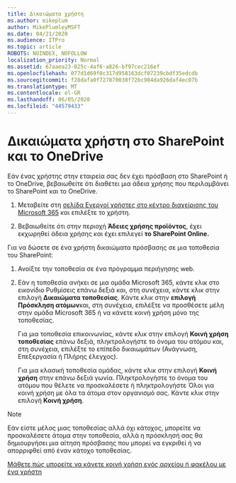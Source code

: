 ```yaml
---
title: Δικαιώματα χρήστη
ms.author: mikeplum
author: MikePlumleyMSFT
ms.date: 04/21/2020
ms.audience: ITPro
ms.topic: article
ROBOTS: NOINDEX, NOFOLLOW
localization_priority: Normal
ms.assetid: 67aaea23-025c-4af6-a826-bf97cec216ef
ms.openlocfilehash: 077d1d69f0c317d958163dcf07239cbdf35edcdb
ms.sourcegitcommit: f28dafa0f727870038f72bc904da926daf4ec07b
ms.translationtype: MT
ms.contentlocale: el-GR
ms.lasthandoff: 06/05/2020
ms.locfileid: "44579433"
---
```

# <a name="user-permissions-in-sharepoint-and-onedrive"></a>Δικαιώματα χρήστη στο SharePoint και το OneDrive

Εάν ένας χρήστης στην εταιρεία σας δεν έχει πρόσβαση στο SharePoint ή το OneDrive, βεβαιωθείτε ότι διαθέτει μια άδεια χρήσης που περιλαμβάνει το SharePoint και το OneDrive. 
  
1. Μεταβείτε στη [σελίδα Ενεργοί χρήστες στο κέντρο διαχείρισης του Microsoft 365](https://portal.office.com/adminportal/home#/users) και επιλέξτε το χρήστη. 
    
2. Βεβαιωθείτε ότι στην περιοχή **Άδειες χρήσης προϊόντος**, έχει εκχωρηθεί άδεια χρήσης και έχει επιλεγεί **το SharePoint Online.** 
    
 Για να δώσετε σε ένα χρήστη δικαιώματα πρόσβασης σε μια τοποθεσία του SharePoint: 
  
1. Ανοίξτε την τοποθεσία σε ένα πρόγραμμα περιήγησης web.
    
2. Εάν η τοποθεσία ανήκει σε μια ομάδα Microsoft 365, κάντε κλικ στο εικονίδιο Ρυθμίσεις επάνω δεξιά και, στη συνέχεια, κάντε κλικ στην επιλογή **Δικαιώματα τοποθεσίας**. Κάντε κλικ στην **επιλογή Πρόσκληση ατόμων**και, στη συνέχεια, επιλέξτε να προσθέσετε μέλη στην ομάδα Microsoft 365 ή να κάνετε κοινή χρήση μόνο της τοποθεσίας. 
    
    Για μια τοποθεσία επικοινωνίας, κάντε κλικ στην επιλογή **Κοινή χρήση τοποθεσίας** επάνω δεξιά, πληκτρολογήστε το όνομα του ατόμου και, στη συνέχεια, επιλέξτε το επίπεδο δικαιωμάτων (Ανάγνωση, Επεξεργασία ή Πλήρης έλεγχος). 
    
    Για μια κλασική τοποθεσία ομάδας, κάντε κλικ στην επιλογή **Κοινή χρήση** στην επάνω δεξιά γωνία. Πληκτρολογήστε το όνομα του ατόμου που θέλετε να προσκαλέσετε ή πληκτρολογήστε Όλοι για κοινή χρήση με όλα τα άτομα στον οργανισμό σας. Κάντε κλικ στην επιλογή **Κοινή χρήση**.
    
> [!NOTE]
> Εάν είστε μέλος μιας τοποθεσίας αλλά όχι κάτοχος, μπορείτε να προσκαλέσετε άτομα στην τοποθεσία, αλλά η πρόσκλησή σας θα δημιουργήσει μια αίτηση πρόσβασης που μπορεί να εγκριθεί ή να απορριφθεί από έναν κάτοχο τοποθεσίας. 
  
[Μάθετε πώς μπορείτε να κάνετε κοινή χρήση ενός αρχείου ή φακέλου με ένα χρήστη](https://go.microsoft.com/fwlink/?linkid=533408)
  

